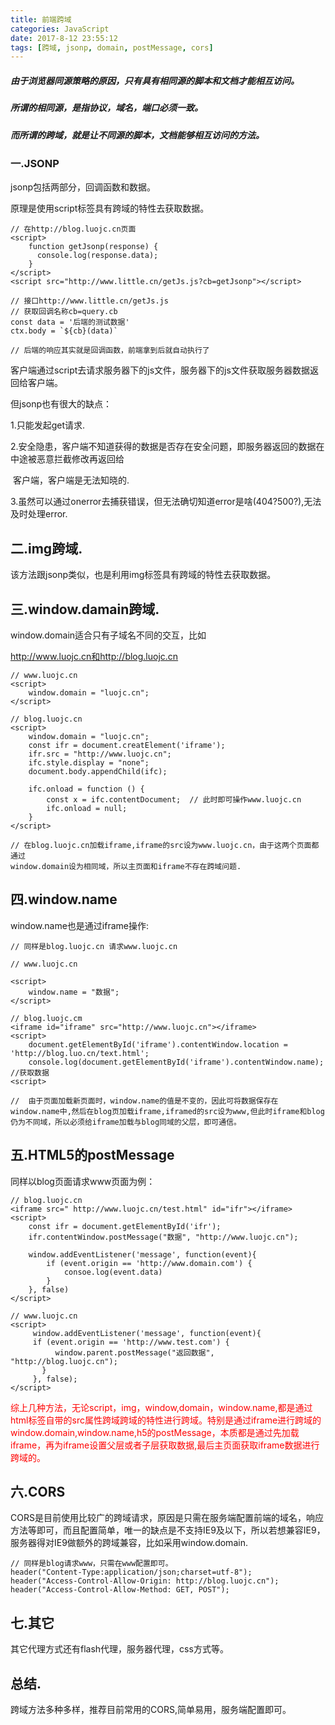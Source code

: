 ```yaml
---
title: 前端跨域
categories: JavaScript
date: 2017-8-12 23:55:12
tags: [跨域, jsonp, domain, postMessage, cors]
---
```


##### 由于浏览器同源策略的原因，只有具有相同源的脚本和文档才能相互访问。

##### 所谓的相同源，是指协议，域名，端口必须一致。

##### 而所谓的跨域，就是让不同源的脚本，文档能够相互访问的方法。

### 一.JSONP

jsonp包括两部分，回调函数和数据。

原理是使用script标签具有跨域的特性去获取数据。

<!--more-->

```
// 在http://blog.luojc.cn页面
<script>
	function getJsonp(response) {
      console.log(response.data);
	}
</script>
<script src="http://www.little.cn/getJs.js?cb=getJsonp"></script>

// 接口http://www.little.cn/getJs.js
// 获取回调名称cb=query.cb
const data = '后端的测试数据'
ctx.body = `${cb}(data)`

// 后端的响应其实就是回调函数，前端拿到后就自动执行了
```

客户端通过script去请求服务器下的js文件，服务器下的js文件获取服务器数据返回给客户端。

但jsonp也有很大的缺点：

1.只能发起get请求.

2.安全隐患，客户端不知道获得的数据是否存在安全问题，即服务器返回的数据在中途被恶意拦截修改再返回给

​	客户端，客户端是无法知晓的.

3.虽然可以通过onerror去捕获错误，但无法确切知道error是啥(404?500?),无法及时处理error.

## 二.img跨域.

该方法跟jsonp类似，也是利用img标签具有跨域的特性去获取数据。

## 三.window.damain跨域.

window.domain适合只有子域名不同的交互，比如

http://www.luojc.cn和http://blog.luojc.cn

```
// www.luojc.cn
<script>
	window.domain = "luojc.cn";
</script>

// blog.luojc.cn
<script>
	window.domain = "luojc.cn";
	const ifr = document.creatElement('iframe');
	ifr.src = "http://www.luojc.cn";
	ifc.style.display = "none";
	document.body.appendChild(ifc);
	
	ifc.onload = function () {
      	const x = ifc.contentDocument;	// 此时即可操作www.luojc.cn
      	ifc.onload = null;
	}
</script>

// 在blog.luojc.cn加载iframe,iframe的src设为www.luojc.cn，由于这两个页面都通过
window.domain设为相同域，所以主页面和iframe不存在跨域问题.
```

## 四.window.name

window.name也是通过iframe操作:

```
// 同样是blog.luojc.cn 请求www.luojc.cn

// www.luojc.cn	

<script>
	window.name = "数据";
</script>

// blog.luojc.cm
<iframe id="iframe" src="http://www.luojc.cn"></iframe>
<script>
	document.getElementById('iframe').contentWindow.location = 'http://blog.luo.cn/text.html';
	console.log(document.getElementById('iframe').contentWindow.name);	//获取数据
<script>

//	由于页面加载新页面时，window.name的值是不变的，因此可将数据保存在window.name中,然后在blog页加载iframe,iframed的src设为www,但此时iframe和blog仍为不同域，所以必须给iframe加载与blog同域的父层，即可通信。
```

## 五.HTML5的postMessage

同样以blog页面请求www页面为例：

```
// blog.luojc.cn
<iframe src=" http://www.luojc.cn/test.html" id="ifr"></iframe>
<script>
	const ifr = document.getElementById('ifr');
	ifr.contentWindow.postMessage("数据", "http://www.luojc.cn");
	
	window.addEventListener('message', function(event){
        if (event.origin == 'http://www.domain.com') {
      		consoe.log(event.data)   
      	}
	}, false)
</script>

// www.luojc.cn
<script>
	 window.addEventListener('message', function(event){
     if (event.origin == 'http://www.test.com') {
          window.parent.postMessage("返回数据", "http://blog.luojc.cn");
       }
     }, false);
</script>
```

<font color=red>综上几种方法，无论script，img，window,domain，window.name,都是通过html标签自带的src属性跨域跨域的特性进行跨域。特别是通过iframe进行跨域的window.domain,window.name,h5的postMessage，本质都是通过先加载iframe，再为iframe设置父层或者子层获取数据,最后主页面获取iframe数据进行跨域的。</font>

## 六.CORS

CORS是目前使用比较广的跨域请求，原因是只需在服务端配置前端的域名，响应方法等即可，而且配置简单，唯一的缺点是不支持IE9及以下，所以若想兼容IE9，服务器得对IE9做额外的跨域兼容，比如采用window.domain.

```
// 同样是blog请求www，只需在www配置即可。
header("Content-Type:application/json;charset=utf-8");
header("Access-Control-Allow-Origin: http://blog.luojc.cn");
header("Access-Control-Allow-Method: GET, POST");
```

## 七.其它

其它代理方式还有flash代理，服务器代理，css方式等。

## 总结.

<font coloe=red>跨域方法多种多样，推荐目前常用的CORS,简单易用，服务端配置即可。</font>

